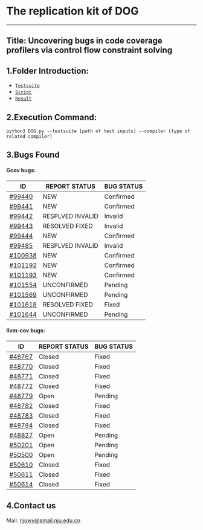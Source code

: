 # The replication kit of DOG

***

## Title: Uncovering bugs in code coverage profilers via control flow constraint solving


## 1.Folder Introduction:
  - [`Testsuite`](https://github.com/NJUocean/DOG/Testsuite) 
  - [`Script`](https://github.com/NJUocean/DOG/Script)
  - [`Result`](https://github.com/NJUocean/DOG/Result)

## 2.Execution Command:
  `python3 DOG.py --testsuite [path of test inputs] --compiler [type of related compiler]`
  


## 3.Bugs Found
#### Gcov bugs:
|  ID  |  REPORT STATUS  |  BUG STATUS  |
|  ----  |  ----  |  ----  | 
[#99440](https://gcc.gnu.org/bugzilla/show_bug.cgi?id=99440)  |  NEW  |  Confirmed 
[#99441](https://gcc.gnu.org/bugzilla/show_bug.cgi?id=99441)  |  NEW  |  Confirmed 
[#99442](https://gcc.gnu.org/bugzilla/show_bug.cgi?id=99442)  |  RESPLVED INVALID  |  Invalid 
[#99443](https://gcc.gnu.org/bugzilla/show_bug.cgi?id=99443)  |  RESOLVED FIXED  |  Invalid 
[#99444](https://gcc.gnu.org/bugzilla/show_bug.cgi?id=99444)  |  NEW  |  Confirmed  
[#99485](https://gcc.gnu.org/bugzilla/show_bug.cgi?id=99485)  |  RESPLVED INVALID  | Invalid 
[#100938](https://gcc.gnu.org/bugzilla/show_bug.cgi?id=100938)  |  NEW  |  Confirmed  
[#101192](https://gcc.gnu.org/bugzilla/show_bug.cgi?id=101192)  |  NEW  |  Confirmed  
[#101193](https://gcc.gnu.org/bugzilla/show_bug.cgi?id=101193)  |  NEW  |  Confirmed  
[#101554](https://gcc.gnu.org/bugzilla/show_bug.cgi?id=101554)  |  UNCONFIRMED  |  Pending 
[#101569](https://gcc.gnu.org/bugzilla/show_bug.cgi?id=101569)  |  UNCONFIRMED  |  Pending  
[#101618](https://gcc.gnu.org/bugzilla/show_bug.cgi?id=101618)  |  RESOLVED FIXED  |  Fixed 
[#101644](https://gcc.gnu.org/bugzilla/show_bug.cgi?id=101644)  |  UNCONFIRMED  |  Pending 
#### llvm-cov bugs:
|  ID  |  REPORT STATUS  |  BUG STATUS  |
|  ----  |  ----  |  ----  | 
[#48767](https://github.com/llvm/llvm-project/issues/48767)  |  Closed  |  Fixed  |
[#48770](https://github.com/llvm/llvm-project/issues/48770)  |  Closed  |  Fixed  | 
[#48771](https://github.com/llvm/llvm-project/issues/48771)  |  Closed  |  Fixed  |  
[#48772](https://github.com/llvm/llvm-project/issues/48772)  |  Closed  |  Fixed  |  
[#48779](https://github.com/llvm/llvm-project/issues/48779)  |  Open  |  Pending  | 
[#48782](https://github.com/llvm/llvm-project/issues/48782)  |  Closed  |  Fixed  |
[#48783](https://github.com/llvm/llvm-project/issues/48783)  |  Closed  |  Fixed  |
[#48784](https://github.com/llvm/llvm-project/issues/48784)  |  Closed  |  Fixed  |
[#48827](https://github.com/llvm/llvm-project/issues/48827)  |  Open  |  Pending  |
[#50201](https://github.com/llvm/llvm-project/issues/50201)  |  Open  |  Pending  |
[#50500](https://github.com/llvm/llvm-project/issues/50500)  |  Open  |  Pending  |
[#50610](https://github.com/llvm/llvm-project/issues/50610)  |  Closed  |  Fixed  |
[#50611](https://github.com/llvm/llvm-project/issues/50611)  |  Closed  |  Fixed  |
[#50614](https://github.com/llvm/llvm-project/issues/50614)  |  Closed  |  Fixed  |

## 4.Contact us
Mail: <njuwy@smail.nju.edu.cn>
